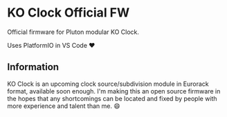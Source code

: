 # KO Clock Official FW
Official firmware for Pluton modular KO Clock.

Uses PlatformIO in VS Code :heart:

## Information
KO Clock is an upcoming clock source/subdivision module in Eurorack format, available soon enough. I'm making this an open source firmware in the hopes that any shortcomings can be located and fixed by people with more experience and talent than me. :smile:
